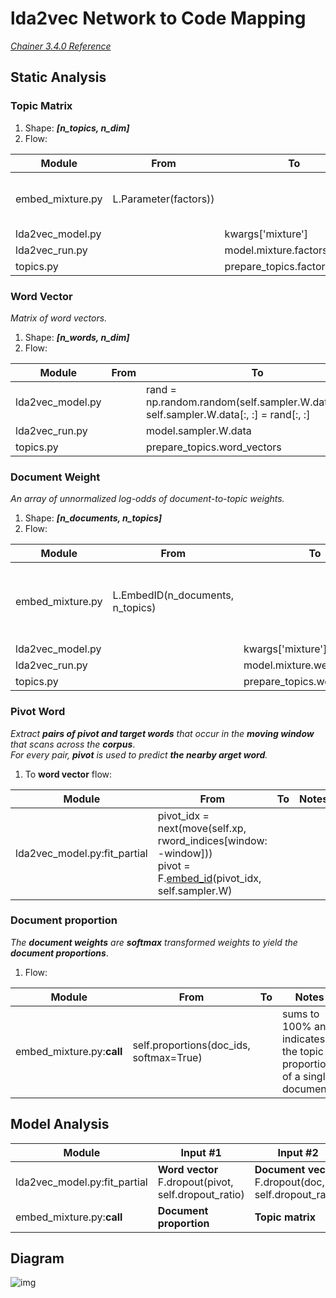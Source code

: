 # lda2vec Network to Code Mapping
_[Chainer 3.4.0 Reference](https://docs.chainer.org/en/v3.4.0/reference/core/generated/chainer.Link.html#chainer.Link)_

## Static Analysis
### Topic Matrix
1. Shape: _**[n_topics, n_dim]**_
2. Flow:

  | Module | From | To | Notes |
  | - | - | - | - |
  | embed_mixture.py | L.Parameter(factors)) | | factors: Topic vector matrix. |
  | lda2vec_model.py | | kwargs['mixture'] | |
  | lda2vec_run.py | | model.mixture.factors.W.data | |
  | topics.py | | prepare_topics.factors | |

### Word Vector
_Matrix of word vectors._<br>

1. Shape: _**[n_words, n_dim]**_
2. Flow:

  | Module | From | To | Notes |
  | - | - | - | - |
  | lda2vec_model.py | | rand = np.random.random(self.sampler.W.data.shape)<br>self.sampler.W.data[:, :] = rand[:, :] | Random initial? |
  | lda2vec_run.py | | model.sampler.W.data | |
  | topics.py | | prepare_topics.word_vectors | |

### Document Weight
_An array of unnormalized log-odds of document-to-topic weights._<br>

1. Shape: _**[n_documents, n_topics]**_
2. Flow:

  | Module | From | To | Notes |
  | - | - | - | - |
  | embed_mixture.py | L.EmbedID(n_documents, n_topics) | | weights: unnormalized topic weights (:math:`c_j`).<br>To normalize these weights, use `F.softmax(weights)`.|
  | lda2vec_model.py | | kwargs['mixture'] |  |
  | lda2vec_run.py | | model.mixture.weights.W.data | |
  | topics.py | | prepare_topics.weights | |

### Pivot Word
_Extract **pairs of pivot and target words** that occur in the **moving window** that scans across the **corpus**_.<br>
_For every pair, **pivot** is used to predict **the nearby arget word**._<br>

1. To **word vector** flow:

  | Module | From | To | Notes |
  | - | - | - | - |
  | lda2vec_model.py:fit_partial | pivot_idx = next(move(self.xp, rword_indices[window: -window]))<br>pivot = F.[embed_id](https://docs.chainer.org/en/v3.4.0/reference/generated/chainer.functions.embed_id.html?highlight=embed_id#chainer.functions.embed_id)(pivot_idx, self.sampler.W) | | |

### Document proportion
_The **document weights** are **softmax** transformed weights to yield the **document proportions**_.<br>

1. Flow:

  | Module | From | To | Notes |
  | - | - | - | - |
  | embed_mixture.py:__call__ | self.proportions(doc_ids, softmax=True) | | sums to 100% and indicates the topic proportions of a single document |

## Model Analysis

| Module | Input #1 | Input #2 | Op | Output | Notes |
| - | - | - | - | - | - |
| lda2vec_model.py:fit_partial | **Word vector**<br>F.dropout(pivot, self.dropout_ratio) | **Document vector**<br>F.dropout(doc, self.dropout_ratio) | + | Context vector - **context** | |
| embed_mixture.py:__call__ | **Document proportion** | **Topic matrix** | F.matmul | Document vector | |

## Diagram
![img](/lda2vec_network_publish_text.gif)
